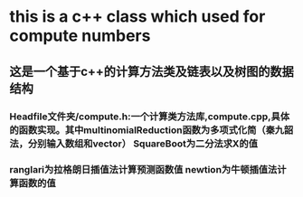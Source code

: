 # this is a c++ class which used for compute numbers
## 这是一个基于c++的计算方法类及链表以及树图的数据结构
###  Headfile文件夹/compute.h:一个计算类方法库,compute.cpp,具体的函数实现。其中multinomialReduction函数为多项式化简（秦九韶法，分别输入数组和vector）        SquareBoot为二分法求X的值
### ranglari为拉格朗日插值法计算预测函数值 newtion为牛顿插值法计算函数的值